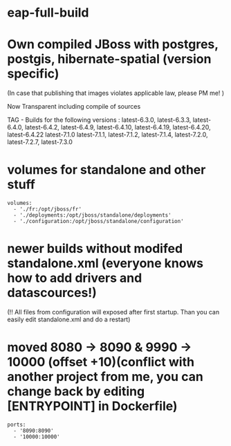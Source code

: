 # eap-full-build
# Own compiled JBoss with postgres, postgis, hibernate-spatial (version specific)
(In case that publishing that images violates applicable law, please PM me! )

Now Transparent including compile of sources

TAG - Builds for the following versions :
latest-6.3.0, latest-6.3.3, latest-6.4.0, latest-6.4.2, latest-6.4.9, latest-6.4.10, latest-6.4.19, latest-6.4.20, latest-6.4.22
latest-7.1.0 latest-7.1.1, latest-7.1.2, latest-7.1.4, latest-7.2.0, latest-7.2.7, latest-7.3.0

# volumes for standalone and other stuff
    volumes:
      - './fr:/opt/jboss/fr'
      - './deployments:/opt/jboss/standalone/deployments'
      - './configuration:/opt/jboss/standalone/configuration'

# newer builds without modifed standalone.xml (everyone knows how to add drivers and datascources!)
      
(!! All files from configuration will exposed after first startup. Than you can easily edit standalone.xml and do a restart)

# moved 8080 -> 8090 & 9990 -> 10000 (offset +10)(conflict with another project from me, you can change back by editing [ENTRYPOINT] in Dockerfile)

    ports:
      - '8090:8090' 
      - '10000:10000'
